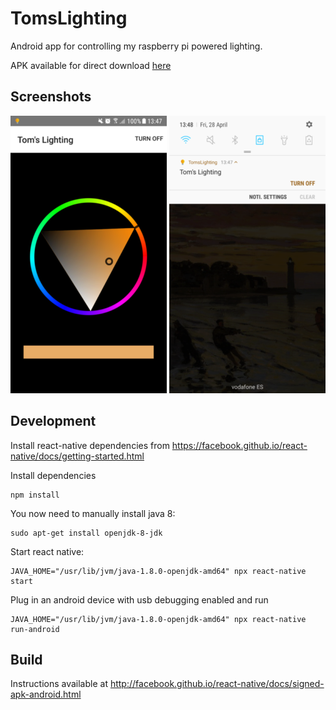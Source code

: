 # TomsLighting

Android app for controlling my raspberry pi powered lighting.

APK available for direct download [here](https://github.com/tom-james-watson/toms-lighting-app/raw/master/toms-lighting.apk)

## Screenshots

<img src="https://github.com/tom-james-watson/toms-lighting-app/raw/master/screenshots/app.png" width="250">
<img src="https://github.com/tom-james-watson/toms-lighting-app/raw/master/screenshots/notification.png" width="250">

## Development

Install react-native dependencies from https://facebook.github.io/react-native/docs/getting-started.html

Install dependencies

```
npm install
```

You now need to manually install java 8:

```
sudo apt-get install openjdk-8-jdk
```

Start react native:

```
JAVA_HOME="/usr/lib/jvm/java-1.8.0-openjdk-amd64" npx react-native start
```

Plug in an android device with usb debugging enabled and run

```
JAVA_HOME="/usr/lib/jvm/java-1.8.0-openjdk-amd64" npx react-native run-android
```

## Build

Instructions available at http://facebook.github.io/react-native/docs/signed-apk-android.html
